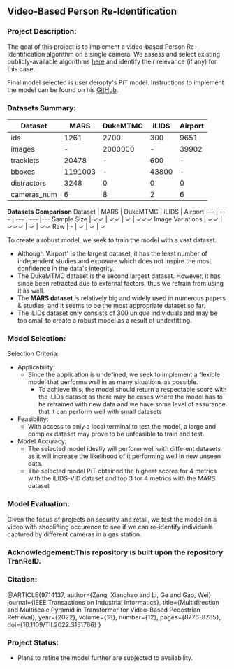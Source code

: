 ## Video-Based Person Re-Identification

### Project Description:

The goal of this project is to implement a video-based Person Re-Identification algorithm on a single camera. We assess and select existing publicly-available algorithms [here](https://paperswithcode.com/task/video-based-person-re-identification) and identify their relevance (if any) for this case.

Final model selected is user deropty's PiT model. Instructions to implement the model can be found on his [GitHub](https://github.com/deropty/PiT).

### Datasets Summary:

Dataset | MARS | DukeMTMC | iLIDS | Airport 
--- | --- | --- | --- |--- 
ids | 1261 | 2700 | 300 | 9651 
images | - | 2000000 | - | 39902
tracklets | 20478 | - | 600 | -
bboxes | 1191003 | - | 43800 | -
distractors | 3248 | 0 | 0 | 0
cameras_num | 6 | 8 | 2 | 6

**Datasets Comparison**
Dataset | MARS | DukeMTMC | iLIDS | Airport 
--- | --- | --- | --- |--- 
Sample Size | ✓✓ | ✓✓ | ✓ | ✓✓✓
Image Variations | ✓✓ | ✓✓✓ | ✓ | ✓✓
Raw | - | ✓ | ✓ | ✓

To create a robust model, we seek to train the model with a vast dataset. 
- Although 'Airport' is the largest dataset, it has the least number of independent studies and exposure which does not inspire the most confidence in the data's integrity.
- The DukeMTMC dataset is the second largest dataset. However, it has since been retracted due to external factors, thus we refrain from using it as well.
- The **MARS dataset** is relatively big and widely used in numerous papers & studies, and it seems to be the most appropriate dataset so far.
- The iLIDs dataset only consists of 300 unique individuals and may be too small to create a robust model as a result of underfitting.

### Model Selection:

Selection Criteria:
- Applicability:
	- Since the application is undefined, we seek to implement a flexible model that performs well in as many situations as possible.
		- To achieve this, the model should return a respectable score with the iLIDs dataset as there may be cases where the model has to be retrained with new data and we have some level of assurance that it can perform well with small datasets
- Feasibility:
	- With access to only a local terminal to test the model, a large and complex dataset may prove to be unfeasible to train and test.
- Model Accuracy:
	- The selected model ideally will perform well with different datasets as it will increase the likelihood of it performing well in new unseen data.
	- The selected model PiT obtained the highest scores for 4 metrics with the iLIDS-VID dataset and top 3 for 4 metrics with the MARS dataset

### Model Evaluation:

Given the focus of projects on security and retail, we test the model on a video with shoplifting occurence to see if we can re-identify individuals captured by different cameras in a gas station.  

### Acknowledgement:This repository is built upon the repository TranReID.


### Citation:
@ARTICLE{9714137,
  author={Zang, Xianghao and Li, Ge and Gao, Wei},
  journal={IEEE Transactions on Industrial Informatics}, 
  title={Multidirection and Multiscale Pyramid in Transformer for Video-Based Pedestrian Retrieval}, 
  year={2022},
  volume={18},
  number={12},
  pages={8776-8785},
  doi={10.1109/TII.2022.3151766}
}

### Project Status:
- Plans to refine the model further are subjected to availability.
